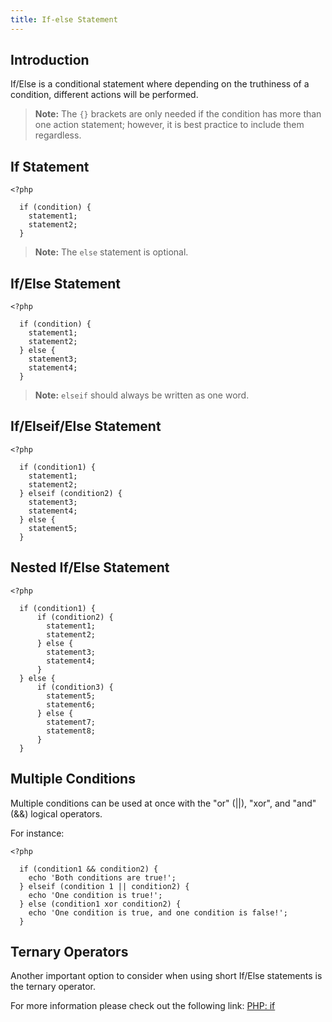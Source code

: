 ```yaml
---
title: If-else Statement
---
```

## Introduction
If/Else is a conditional statement where depending on the truthiness of a condition, different actions will be performed.  

> **Note:** The `{}` brackets are only needed if the condition has more than one action statement; however, it is best practice to include them regardless.

## If Statement

```
<?php

  if (condition) {
    statement1;
    statement2;
  }
```
> **Note:** The `else` statement is optional.
## If/Else Statement

```
<?php

  if (condition) {
    statement1;
    statement2;
  } else {
    statement3;
    statement4;
  }
```
> **Note:** `elseif` should always be written as one word.
## If/Elseif/Else Statement

```
<?php

  if (condition1) {
    statement1;
    statement2;
  } elseif (condition2) {
    statement3;
    statement4;
  } else {
    statement5;
  }
```
## Nested If/Else Statement

```
<?php

  if (condition1) {
      if (condition2) {
        statement1;
        statement2;
      } else {
        statement3;
        statement4;
      }
  } else {
      if (condition3) {
        statement5;
        statement6;
      } else {
        statement7;
        statement8;
      }
  }
```

## Multiple Conditions

Multiple conditions can be used at once with the "or" (||), "xor", and "and" (&&) logical operators.

For instance:

```
<?php

  if (condition1 && condition2) {
    echo 'Both conditions are true!';
  } elseif (condition 1 || condition2) {
    echo 'One condition is true!';
  } else (condition1 xor condition2) {
    echo 'One condition is true, and one condition is false!';
  }
```

## Ternary Operators

Another important option to consider when using short If/Else statements is the ternary operator.

For more information please check out the following link:
[PHP: if](http://php.net/manual/en/control-structures.if.php)
